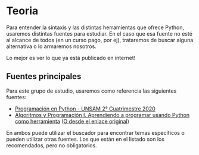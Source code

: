# Teoria
Para entender la síntaxis y las distintas herramientas que ofrece Python, usaremos distintas fuentes para estudiar. En el caso que esa fuente no esté al alcance de todos (en un curso pago, por ej), trataremos de buscar alguna alternativa o lo armaremos nosotros.

Lo mejor es ver lo que ya está publicado en internet!

## Fuentes principales
Para este grupo de estudio, usaremos como referencia las siguientes fuentes:
- [Programación en Python - UNSAM 2° Cuatrimestre 2020](https://github.com/python-unsam/UNSAM_2020c2_Python/tree/master/Notas)
- [Algoritmos y Programación I. Aprendiendo a programar usando Python como herramienta](https://github.com/JaviCeRodriguez/py-study-group/blob/main/apuntes/apunte%20PYTHON.pdf) ([O desde el enlace original](http://materias.fi.uba.ar/7501/apunte%20PYTHON.pdf))

En ambos puede utilizar el buscador para encontrar temas específicos o pueden utilizar otras fuentes. Los que están en el listado son los recomendados, pero no obligatorios.